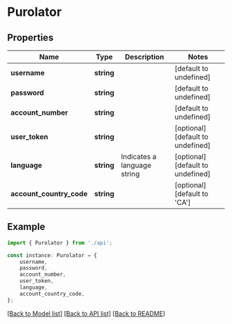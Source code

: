 # Purolator


## Properties

Name | Type | Description | Notes
------------ | ------------- | ------------- | -------------
**username** | **string** |  | [default to undefined]
**password** | **string** |  | [default to undefined]
**account_number** | **string** |  | [default to undefined]
**user_token** | **string** |  | [optional] [default to undefined]
**language** | **string** | Indicates a language string | [optional] [default to undefined]
**account_country_code** | **string** |  | [optional] [default to 'CA']

## Example

```typescript
import { Purolator } from './api';

const instance: Purolator = {
    username,
    password,
    account_number,
    user_token,
    language,
    account_country_code,
};
```

[[Back to Model list]](../README.md#documentation-for-models) [[Back to API list]](../README.md#documentation-for-api-endpoints) [[Back to README]](../README.md)
